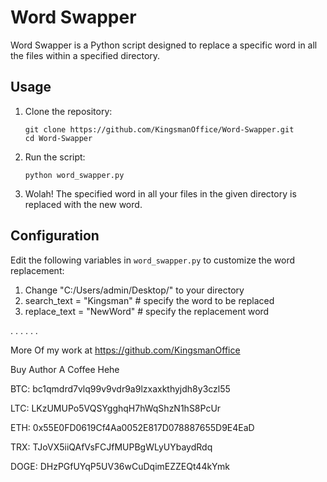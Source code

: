 # Word Swapper

Word Swapper is a Python script designed to replace a specific word in all the files within a specified directory.

## Usage

1. Clone the repository:

    ```
    git clone https://github.com/KingsmanOffice/Word-Swapper.git
    cd Word-Swapper
    ```

2. Run the script:

    ```
    python word_swapper.py
    ```

3. Wolah! The specified word in all your files in the given directory is replaced with the new word. 

## Configuration

Edit the following variables in `word_swapper.py` to customize the word replacement:

1. Change "C:/Users/admin/Desktop/" to your directory
2. search_text = "Kingsman"    # specify the word to be replaced
3. replace_text = "NewWord"    # specify the replacement word

.
.
.
.
.
.

More Of my work at https://github.com/KingsmanOffice

Buy Author A Coffee Hehe

BTC: bc1qmdrd7vlq99v9vdr9a9lzxaxkthyjdh8y3czl55

LTC: LKzUMUPo5VQSYgghqH7hWqShzN1hS8PcUr

ETH: 0x55E0FD0619Cf4Aa0052E817D078887655D9E4EaD

TRX: TJoVX5iiQAfVsFCJfMUPBgWLyUYbaydRdq

DOGE: DHzPGfUYqP5UV36wCuDqimEZZEQt44kYmk
